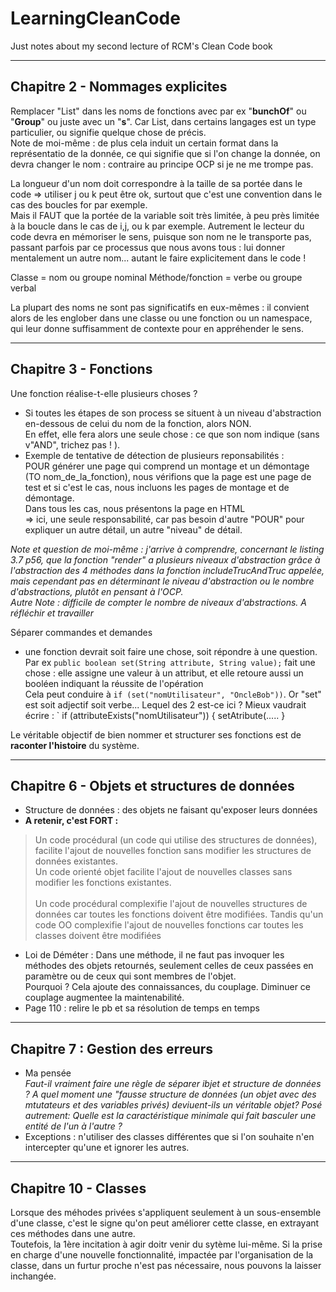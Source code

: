 # LearningCleanCode
Just notes about my second lecture of RCM's Clean Code book

***
## Chapitre 2 - Nommages explicites
Remplacer "List" dans les noms de fonctions avec par ex "**bunchOf**" ou "**Group**" ou juste avec un "**s**". Car List, dans certains langages est un type particulier, ou  signifie quelque chose de précis.
<br/>Note de moi-même : de plus cela induit un certain format dans la représentatio de la donnée, ce qui signifie que si l'on change la donnée, on devra changer le nom : contraire au principe OCP si je ne me trompe pas.

La longueur  d'un nom doit correspondre à la taille de sa portée dans le code => utiliser j ou k peut être ok, surtout que c'est une convention dans le cas des boucles for par exemple. 
<br/>Mais il FAUT que la portée de la variable soit très limitée, à peu près limitée à la boucle dans le cas de i,j, ou k par exemple. Autrement le lecteur du code devra en mémoriser le sens, puisque son nom ne le transporte pas, passant parfois par ce processus que nous avons tous : lui donner mentalement un autre nom... autant le faire explicitement dans le code !

Classe = nom ou groupe nominal
Méthode/fonction = verbe ou groupe verbal

La plupart des noms ne sont pas significatifs en eux-mêmes : il convient alors de les englober dans une classe ou une fonction ou un namespace, qui leur donne suffisamment de contexte pour en appréhender le sens.
***
## Chapitre 3 - Fonctions
Une fonction réalise-t-elle plusieurs choses ? <br/>
  - Si toutes les étapes de son process se situent à un niveau d'abstraction en-dessous de celui du nom de la fonction, alors NON.<br/>
  En effet, elle fera alors une seule chose : ce que son nom indique (sans v"AND", trichez pas ! ).<br/>
  - Exemple de tentative de détection de plusieurs reponsabilités : <br/>
  POUR générer une page qui comprend un montage et un démontage (TO nom_de_la_fonction), nous vérifions que la page est une page de test et si c'est le cas, nous incluons les pages de montage et de démontage.<br/>
  Dans tous les cas, nous présentons la page en HTML<br/>
  => ici, une seule responsabilité, car pas besoin d'autre "POUR" pour expliquer un autre détail, un autre "niveau" de détail.<br/>

_Note et question de moi-même : j'arrive à comprendre, concernant le listing 3.7 p56, que la fonction "render" a plusieurs niveaux d'abstraction grâce à l'abstraction des 4 méthodes dans la fonction includeTrucAndTruc appelée, mais cependant pas en déterminant le niveau d'abstraction ou le nombre d'abstractions, plutôt en pensant à l'OCP.<br/>
Autre Note : difficile de compter le nombre de niveaux d'abstractions. A  réfléchir et travailler_

Séparer commandes et demandes<br/>
  - une fonction devrait soit faire une chose, soit répondre à une question.<br/>
  Par ex `public boolean set(String attribute, String value);` fait une chose : elle assigne une valeur à un attribut, et elle retoure aussi un booléen indiquant la réussite de l'opération<br/>
  Cela peut conduire à `if (set("nomUtilisateur", "OncleBob"))`. Or "set" est soit adjectif soit verbe... Lequel des 2 est-ce ici ?
  Mieux vaudrait écrire :
  `
  if (attributeExists("nomUtilisateur")) {
    setAtribute(.....
  }

Le véritable objectif de bien nommer et structurer ses fonctions est de **raconter l'histoire** du système.

***
## Chapitre 6 - Objets et structures de données
- Structure de données : des objets ne faisant qu'exposer leurs données<br/>
- **A retenir, c'est FORT :**
>Un code procédural (un code qui utilise des structures de données), facilite l'ajout de nouvelles fonction sans modifier les structures de données existantes. <br/>
Un code orienté objet facilite l'ajout de nouvelles classes sans modifier les fonctions existantes.<br/><br/>Un code procédural complexifie l'ajout de nouvelles structures de données car toutes les fonctions doivent être modifiées. Tandis qu'un  code OO complexifie l'ajout de nouvelles fonctions car toutes les classes doivent être modifiées
- Loi de Déméter : Dans une méthode, il ne faut pas invoquer les méthodes des objets retournés, seulement celles de ceux passées en paramètre ou de ceux qui sont membres de l'objet.
  <br/>Pourquoi ? Cela ajoute des connaissances, du couplage. Diminuer ce couplage augmentee la maintenabilité.
- Page 110 : relire le pb et sa résolution de temps en temps

***
## Chapitre 7 : Gestion des erreurs
- Ma pensée<br/>
  _Faut-il vraiment faire une règle de séparer ibjet et structure de données ? A quel moment une "fausse structure de données (un objet avec des mtutateurs et des variables privés) deviuent-ils un véritable objet? Posé autrement: Quelle est la     caractéristique minimale qui fait basculer une entité de l'un à l'autre ?_
- Exceptions : n'utiliser des classes différentes que si l'on souhaite n'en intercepter qu'une et ignorer les autres.

***
## Chapitre 10 - Classes
Lorsque des méhodes privées s'appliquent seulement à un sous-ensemble d'une classe, c'est le signe qu'on peut améliorer cette classe, en extrayant ces méthodes dans une autre. <br/>
Toutefois, la 1ère incitation à agir doitr venir du sytème lui-même. Si la prise en charge d'une nouvelle fonctionnalité, impactée par l'organisation de la classe, dans un furtur proche n'est pas nécessaire, nous pouvons la laisser inchangée.



